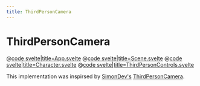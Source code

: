 ```yaml
---
title: ThirdPersonCamera
---
```


<script lang="ts">
import Example from '$examples/camera/third-person-camera/App.svelte'
</script>

# ThirdPersonCamera

<ExampleWrapper playgroundHref="/camera/third-person-camera">
<Example />

<div slot="code">

@[code svelte|title=App.svelte](../../examples/camera/third-person-camera/App.svelte)
@[code svelte|title=Scene.svelte](../../examples/camera/third-person-camera/Scene.svelte)
@[code svelte|title=Character.svelte](../../examples/camera/third-person-camera/Character.svelte)
@[code svelte|title=ThirdPersonControls.svelte](../../examples/camera/third-person-camera/ThirdPersonControls.svelte)

</div>
</ExampleWrapper>

This implementation was inspirsed by [SimonDev's](https://twitter.com/iced_coffee_dev) [ThirdPersonCamera](https://github.com/simondevyoutube/ThreeJS_Tutorial_ThirdPersonCamera).
